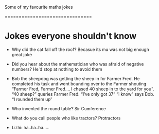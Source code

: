 Some of my favourite maths jokes 

===============================

# Jokes everyone shouldn't know

* Why did the cat fall off the roof? Becasue its mu was not big enough
great joke
* Did you hear about the mathematician who was afraid of negative numbers? He'd stop at nothing to avoid them

* Bob the sheepdog was getting the sheep in for Farmer Fred.
  He completed his task and went bounding over to the Farmer shouting “Farmer Fred, Farmer Fred…. I chased 40 sheep in to the yard for you”.
  “40 sheep?” queries Farmer Fred. “I’ve only got 37”
  “I know” says Bob. “I rounded them up”

* Who invented the round table? Sir Cumference

* What do you call people who like tractors? Protractors

- Lizhi: ha..ha..ha.....
